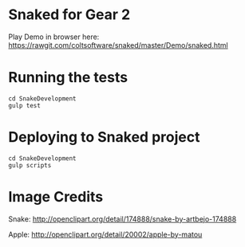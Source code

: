 Snaked for Gear 2
=================

Play Demo in browser here: https://rawgit.com/coltsoftware/snaked/master/Demo/snaked.html

Running the tests
=================

    cd SnakeDevelopment
    gulp test
    
Deploying to Snaked project
===========================

    cd SnakeDevelopment
    gulp scripts

Image Credits
=============

Snake:
http://openclipart.org/detail/174888/snake-by-artbejo-174888

Apple:
http://openclipart.org/detail/20002/apple-by-matou
